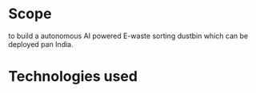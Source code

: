 
# Scope

to build a autonomous AI powered E-waste sorting dustbin which can be deployed pan India. 

# Technologies used
